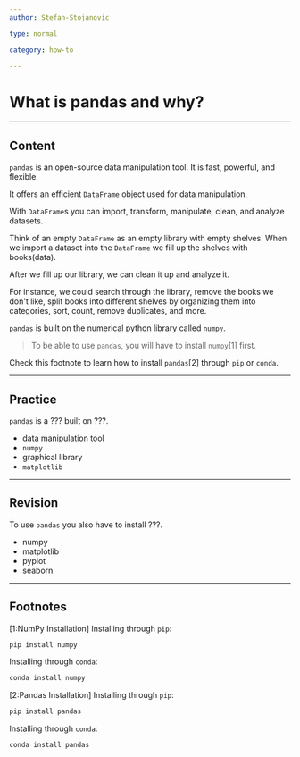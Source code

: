 ```yaml
---
author: Stefan-Stojanovic

type: normal

category: how-to

---
```


# What is pandas and why?

---
## Content

`pandas` is an open-source data manipulation tool. It is fast, powerful, and flexible.

It offers an efficient `DataFrame` object used for data manipulation. 

With `DataFrame`s you can import, transform, manipulate, clean, and analyze datasets.

Think of an empty `DataFrame` as an empty library with empty shelves. When we import a dataset into the `DataFrame` we fill up the shelves with books(data).

After we fill up our library, we can clean it up and analyze it. 

For instance, we could search through the library, remove the books we don't like, split books into different shelves by organizing them into categories, sort, count, remove duplicates, and more.

`pandas` is built on the numerical python library called `numpy`.

> To be able to use `pandas`, you will have to install `numpy`[1] first. 

Check this footnote to learn how to install `pandas`[2] through `pip` or `conda`.

---
## Practice

`pandas` is a ??? built on ???.

- data manipulation tool
- `numpy`
- graphical library
- `matplotlib`

---
## Revision

To use `pandas` you also have to install ???.

- numpy
- matplotlib
- pyplot
- seaborn

---
## Footnotes

[1:NumPy Installation]
Installing through `pip`:
```python
pip install numpy
```

Installing through `conda`:
```python
conda install numpy
```

[2:Pandas Installation]
Installing through `pip`:
```python
pip install pandas
```

Installing through `conda`:
```python
conda install pandas
```